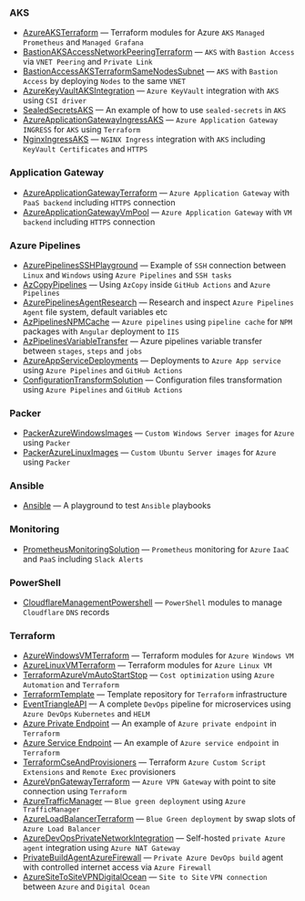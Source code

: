 ### AKS

- [AzureAKSTerraform](https://github.com/kolosovpetro/AzureAKSTerraform) &mdash; Terraform modules for Azure `AKS` `Managed Prometheus` and `Managed Grafana`
- [BastionAKSAccessNetworkPeeringTerraform](https://github.com/kolosovpetro/BastionAKSAccessNetworkPeeringTerraform) &mdash; `AKS` with `Bastion Access` via `VNET Peering` and `Private Link`
- [BastionAccessAKSTerraformSameNodesSubnet](https://github.com/kolosovpetro/BastionAccessAKSTerraformSameNodesSubnet) &mdash; `AKS` with `Bastion Access` by deploying `Nodes` to the same `VNET`
- [AzureKeyVaultAKSIntegration](https://github.com/kolosovpetro/AzureKeyVaultAKSIntegration) &mdash; `Azure KeyVault` integration with `AKS` using `CSI driver`
- [SealedSecretsAKS](https://github.com/kolosovpetro/SealedSecretsAKS) &mdash; An example of how to use `sealed-secrets` in `AKS`
- [AzureApplicationGatewayIngressAKS](https://github.com/kolosovpetro/AzureApplicationGatewayIngressAKS) &mdash; `Azure Application Gateway` `INGRESS` for `AKS` using `Terraform`
- [NginxIngressAKS](https://github.com/kolosovpetro/NginxIngressAKS) &mdash; `NGINX Ingress` integration with `AKS` including `KeyVault Certificates` and `HTTPS`

### Application Gateway

- [AzureApplicationGatewayTerraform](https://github.com/kolosovpetro/AzureApplicationGatewayTerraform) &mdash; `Azure Application Gateway` with `PaaS backend` including `HTTPS` connection
- [AzureApplicationGatewayVmPool](https://github.com/kolosovpetro/AzureApplicationGatewayVmPool) &mdash; `Azure Application Gateway` with `VM backend` including `HTTPS` connection

### Azure Pipelines

- [AzurePipelinesSSHPlayground](https://github.com/kolosovpetro/AzurePipelinesSSHPlayground) &mdash; Example of `SSH` connection between `Linux` and `Windows` using `Azure Pipelines` and `SSH tasks`
- [AzCopyPipelines](https://github.com/kolosovpetro/AzCopyPipelines) &mdash; Using `AzCopy` inside `GitHub Actions` and `Azure Pipelines`
- [AzurePipelinesAgentResearch](https://github.com/kolosovpetro/AzurePipelinesAgentResearch) &mdash; Research and inspect `Azure Pipelines Agent` file system, default variables etc
- [AzPipelinesNPMCache](https://github.com/kolosovpetro/AzPipelinesNPMCache) &mdash; `Azure pipelines` using `pipeline cache` for `NPM` packages with `Angular` deployment to `IIS`
- [AzPipelinesVariableTransfer](https://github.com/kolosovpetro/AzPipelinesVariableTransfer) &mdash; Azure pipelines variable transfer between `stages`, `steps` and `jobs`
- [AzureAppServiceDeployments](https://github.com/kolosovpetro/AzureAppServiceDeployments) &mdash; Deployments to `Azure App service` using `Azure Pipelines` and `GitHub Actions`
- [ConfigurationTransformSolution](https://github.com/kolosovpetro/ConfigurationTransformSolution) &mdash; Configuration files transformation using `Azure Pipelines` and `GitHub Actions`

### Packer

- [PackerAzureWindowsImages](https://github.com/kolosovpetro/PackerAzureWindowsImages) &mdash; `Custom Windows Server images` for `Azure` using `Packer`
- [PackerAzureLinuxImages](https://github.com/kolosovpetro/PackerAzureLinuxImages) &mdash; `Custom Ubuntu Server images` for `Azure` using `Packer`

### Ansible

- [Ansible](https://github.com/kolosovpetro/Ansible) &mdash; A playground to test `Ansible` playbooks

### Monitoring

- [PrometheusMonitoringSolution](https://github.com/kolosovpetro/Prometheus) &mdash; `Prometheus` monitoring for `Azure` `IaaC` and `PaaS` including `Slack Alerts`

### PowerShell

- [CloudflareManagementPowershell](https://github.com/kolosovpetro/CloudflareManagementPowershell) &mdash; `PowerShell` modules to manage `Cloudflare` `DNS` records

### Terraform

- [AzureWindowsVMTerraform](https://github.com/kolosovpetro/AzureWindowsVMTerraform) &mdash; Terraform modules for `Azure Windows VM`
- [AzureLinuxVMTerraform](https://github.com/kolosovpetro/AzureLinuxVMTerraform) &mdash; Terraform modules for `Azure Linux VM`
- [TerraformAzureVmAutoStartStop](https://github.com/kolosovpetro/TerraformAzureVmAutoStartStop) &mdash; `Cost optimization` using `Azure Automation` and `Terraform`
- [TerraformTemplate](https://github.com/kolosovpetro/terraform-template) &mdash; Template repository for `Terraform` infrastructure
- [EventTriangleAPI](https://github.com/EventTriangle/EventTriangleAPI) &mdash; A complete `DevOps` pipeline for microservices using `Azure DevOps` `Kubernetes` and `HELM`
- [Azure Private Endpoint](https://github.com/kolosovpetro/AzurePrivateEndpoint) &mdash; An example of `Azure private endpoint` in `Terraform`
- [Azure Service Endpoint](https://github.com/kolosovpetro/AzureServiceEndpoint) &mdash; An example of `Azure service endpoint` in `Terraform`
- [TerraformCseAndProvisioners](https://github.com/kolosovpetro/TerraformCseAndProvisioners) &mdash; Terraform `Azure Custom Script Extensions` and `Remote Exec` provisioners
- [AzureVpnGatewayTerraform](https://github.com/kolosovpetro/AzureVpnGatewayTerraform) &mdash; `Azure VPN Gateway` with point to site connection using `Terraform`
- [AzureTrafficManager](https://github.com/kolosovpetro/AzureTrafficManager) &mdash; `Blue green deployment` using `Azure TrafficManager`
- [AzureLoadBalancerTerraform](https://github.com/kolosovpetro/AzureLoadBalancerTerraform) &mdash; `Blue Green deployment` by swap slots of `Azure Load Balancer`
- [AzureDevOpsPrivateNetworkIntegration](https://github.com/kolosovpetro/AzureDevOpsPrivateNetworkIntegration) &mdash; Self-hosted `private Azure agent` integration using `Azure NAT Gateway`
- [PrivateBuildAgentAzureFirewall](https://github.com/kolosovpetro/PrivateBuildAgentAzureFirewall) &mdash; `Private Azure DevOps build` agent with controlled internet access via `Azure Firewall`
- [AzureSiteToSiteVPNDigitalOcean](https://github.com/kolosovpetro/AzureSiteToSiteVPNDigitalOcean) &mdash; `Site to Site` `VPN connection` between `Azure` and `Digital Ocean`
